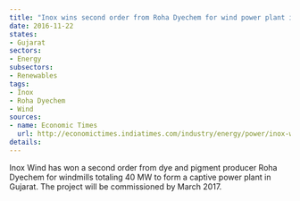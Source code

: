 ```yaml
---
title: "Inox wins second order from Roha Dyechem for wind power plant in Gujarat"
date: 2016-11-22
states:
- Gujarat
sectors:
- Energy
subsectors:
- Renewables
tags:
- Inox
- Roha Dyechem
- Wind
sources:
- name: Economic Times
  url: http://economictimes.indiatimes.com/industry/energy/power/inox-wind-bags-40-mw-orders-for-gujarat-project/articleshow/55476619.cms
details:
---
```


Inox Wind has won a second order from dye and pigment producer Roha Dyechem for windmills totaling 40 MW to form a captive power plant in Gujarat. The project will be commissioned by March 2017.
